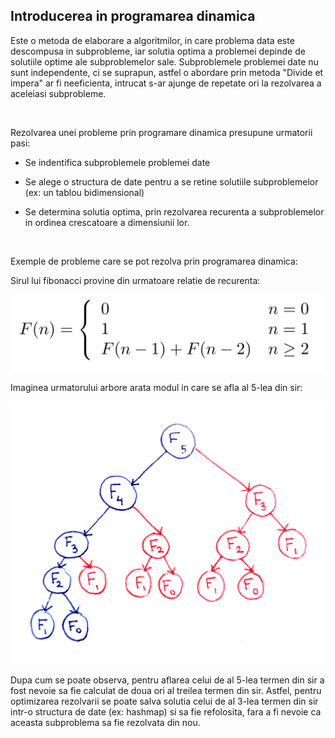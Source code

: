 <h2 class="text-center text-decoration-underline font-weight-bold">
    Introducerea in programarea dinamica
</h2>
<p>
    Este o metoda de elaborare a algoritmilor, in care problema data este
    descompusa in subprobleme, iar solutia optima a problemei depinde de 
    solutiile optime ale subproblemelor sale. Subproblemele problemei date
    nu sunt independente, ci se suprapun, astfel o abordare prin metoda
    "Divide et impera" ar fi neeficienta, intrucat s-ar ajunge de repetate
    ori la rezolvarea a aceleiasi subprobleme.
</p>
<br />
<p class="text-decoration-underline">
    Rezolvarea unei probleme prin programare dinamica 
    presupune urmatorii pasi:
</p>
<ul>
    <li><p>Se indentifica subproblemele problemei date</p></li>
    <li>
        <p>
            Se alege o structura de date pentru a se retine
            solutiile subproblemelor (ex: un tablou bidimensional)
        </p>
    </li>
    <li>
        <p>
            Se determina solutia optima, prin rezolvarea recurenta a
            subproblemelor in ordinea crescatoare a dimensiunii lor.
        </p>
    </li>
</ul>
<br />
<p class="text-decoration-underline">
    Exemple de probleme care se pot rezolva prin programarea dinamica:
</p>
<p>Sirul lui fibonacci provine din urmatoare relatie de recurenta:</p>
<img class="articolImg" src="../fibonacci-definitie.png" />
<p>Imaginea urmatorului arbore arata modul in care se afla al 5-lea din sir:</p>
<img class="articolImg" src="../fibonacci-programare-dinamica.png" />
<p>
    Dupa cum se poate observa, pentru aflarea celui de al 5-lea termen din sir
    a fost nevoie sa fie calculat de doua ori al treilea termen din sir. Astfel,
    pentru optimizarea rezolvarii se poate salva solutia celui de al 3-lea termen
    din sir intr-o structura de date (ex: hashmap) si sa fie refolosita, fara a
    fi nevoie ca aceasta subproblema sa fie rezolvata din nou.
</p>